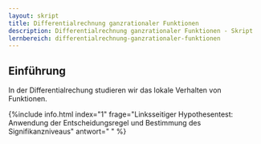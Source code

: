 ```yaml
---
layout: skript
title: Differentialrechnung ganzrationaler Funktionen
description: Differentialrechnung ganzrationaler Funktionen - Skript
lernbereich: differentialrechnung-ganzrationaler-funktionen
---
```


## Einführung

In der Differentialrechung studieren wir das lokale Verhalten von Funktionen.

{%include info.html
index="1"
frage="Linksseitiger Hypothesentest: Anwendung der Entscheidungsregel und Bestimmung des Signifikanzniveaus"
antwort="
"
%}

<div id="skript-aufgabe-1"></div>

